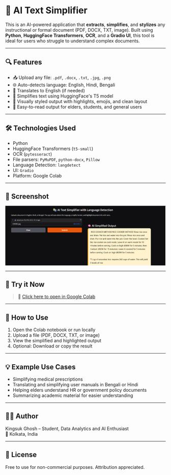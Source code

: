 # 🧠 AI Text Simplifier

This is an AI-powered application that **extracts**, **simplifies**, and **stylizes** any instructional or formal document (PDF, DOCX, TXT, image). Built using **Python**, **HuggingFace Transformers**, **OCR**, and a **Gradio UI**, this tool is ideal for users who struggle to understand complex documents.

---

## 🔍 Features

- 📤 Upload any file: `.pdf`, `.docx`, `.txt`, `.jpg`, `.png`
- 🌐 Auto-detects language: English, Hindi, Bengali
- 🔄 Translates to English (if needed)
- 🤖 Simplifies text using HuggingFace's T5 model
- 🎨 Visually styled output with highlights, emojis, and clean layout
- 💬 Easy-to-read output for elders, students, and general users

---

## 🛠️ Technologies Used

- Python
- HuggingFace Transformers (`t5-small`)
- OCR (`pytesseract`)
- File parsers: `PyMuPDF`, `python-docx`, `Pillow`
- Language Detection: `langdetect`
- UI: `Gradio`
- Platform: Google Colab

---

## 📸 Screenshot

![Sample Output](OUTPUT.png) 

---

## 🧪 Try it Now

> 🔗 [Click here to open in Google Colab](https://colab.research.google.com/drive/1jJNZoiMyKxHGqjlQujs-0ybJahHE8xPt#scrollTo=6IjVQ3_I8QJT)


---

## 📁 How to Use

1. Open the Colab notebook or run locally
2. Upload a file (PDF, DOCX, TXT, or image)
3. View the simplified and highlighted output
4. Optional: Download or copy the result

---

## 💡 Example Use Cases

- Simplifying medical prescriptions
- Translating and simplifying user manuals in Bengali or Hindi
- Helping elders understand HR or government policy documents
- Summarizing academic material for easier understanding

---

## 👨‍💻 Author

Kingsuk Ghosh – Student, Data Analytics and AI Enthusiast  
📍 Kolkata, India

---

## 📜 License

Free to use for non-commercial purposes. Attribution appreciated.

